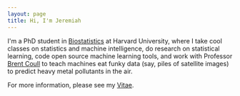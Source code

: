 ```yaml
---
layout: page
title: Hi, I'm Jeremiah
---
```



I'm a PhD student in [Biostatistics](http://www.hsph.harvard.edu/biostatistics/) at Harvard University, where I take cool classes on statistics and machine intelligence, 
do research on statistical learning, code open source machine learning tools, and work with Professor [Brent Coull](http://www.hsph.harvard.edu/brent-coull/) to teach machines eat funky data (say, piles of satellite images) to predict heavy metal pollutants in the air.

<!-- 
i wrangle Pig, analyze in R and Python, power large-scale computation with C, and visualize in ggplot and d3.js. Shiny 

I love things that are <span style="color:black">elegantly simple</span> and <span style="color:black">deadly functional</span>, and never hesitate to  impose this aesthetic principle on all the things that I do.
--> 

For more information, please see my [Vitae](/download/cv/cv.pdf).